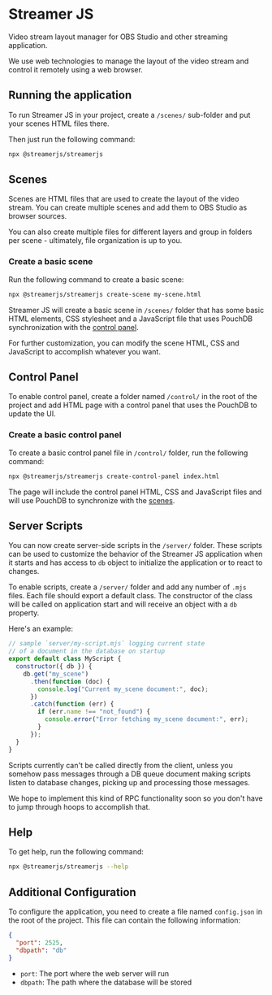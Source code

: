 # Streamer JS

Video stream layout manager for OBS Studio and other streaming application.

We use web technologies to manage the layout of the video stream and control it remotely using a web browser.

## Running the application

To run Streamer JS in your project, create a `/scenes/` sub-folder and put your scenes HTML files there.

Then just run the following command:

```bash
npx @streamerjs/streamerjs
```

## Scenes

Scenes are HTML files that are used to create the layout of the video stream. You can create multiple scenes and add them to OBS Studio as browser sources.

You can also create multiple files for different layers and group in folders per scene - ultimately, file organization is up to you.

### Create a basic scene

Run the following command to create a basic scene:

```bash
npx @streamerjs/streamerjs create-scene my-scene.html
```

Streamer JS will create a basic scene in `/scenes/` folder that has some basic HTML elements, CSS stylesheet and a JavaScript file that uses PouchDB synchronization with the [control panel](#control-panel).

For further customization, you can modify the scene HTML, CSS and JavaScript to accomplish whatever you want.

## Control Panel

To enable control panel, create a folder named `/control/` in the root of the project and add HTML page with a control panel that uses the PouchDB to update the UI.

### Create a basic control panel

To create a basic control panel file in `/control/` folder, run the following command:

```bash
npx @streamerjs/streamerjs create-control-panel index.html
```

The page will include the control panel HTML, CSS and JavaScript files and will use PouchDB to synchronize with the [scenes](#scenes).

## Server Scripts

You can now create server-side scripts in the `/server/` folder. These scripts can be used to customize the behavior of the Streamer JS application when it starts and has access to `db` object to initialize the application or to react to changes.

To enable scripts, create a `/server/` folder and add any number of `.mjs` files. Each file should export a default class. The constructor of the class will be called on application start and will receive an object with a `db` property.

Here's an example:

```javascript
// sample `server/my-script.mjs` logging current state
// of a document in the database on startup
export default class MyScript {
  constructor({ db }) {
    db.get("my_scene")
      .then(function (doc) {
        console.log("Current my_scene document:", doc);
      })
      .catch(function (err) {
        if (err.name !== "not_found") {
          console.error("Error fetching my_scene document:", err);
        }
      });
  }
}
```

Scripts currently can't be called directly from the client, unless you somehow pass messages through a DB queue document making scripts listen to database changes, picking up and processing those messages.

We hope to implement this kind of RPC functionality soon so you don't have to jump through hoops to accomplish that.

## Help

To get help, run the following command:

```bash
npx @streamerjs/streamerjs --help
```

## Additional Configuration

To configure the application, you need to create a file named `config.json` in the root of the project. This file can contain the following information:

```json
{
  "port": 2525,
  "dbpath": "db"
}
```

- `port`: The port where the web server will run
- `dbpath`: The path where the database will be stored
